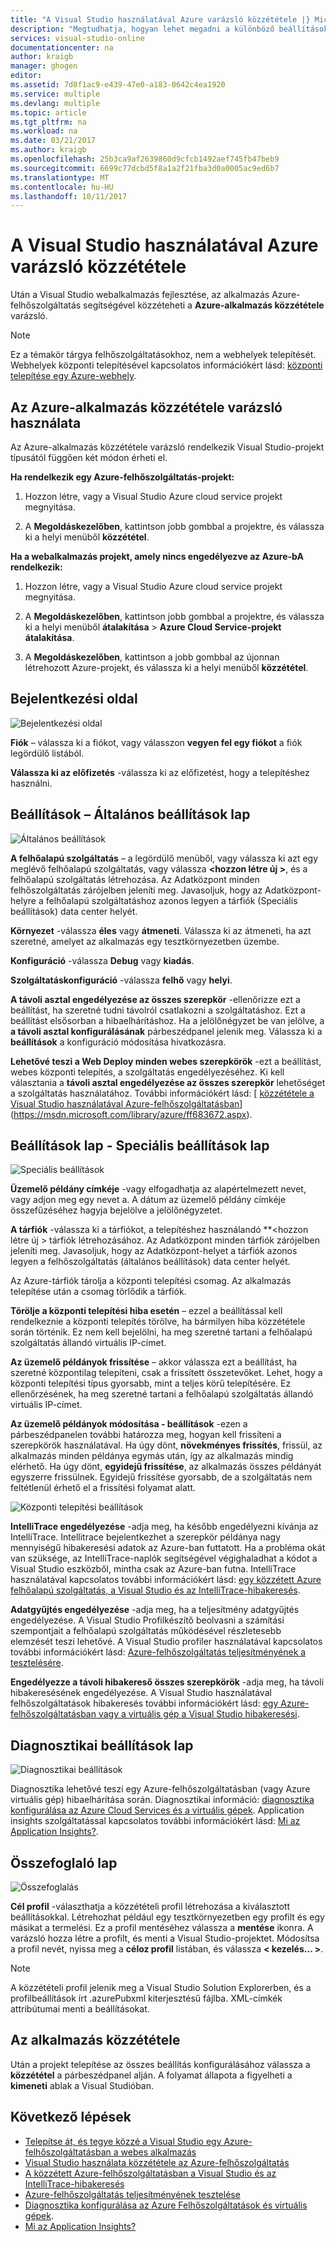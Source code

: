 ```yaml
---
title: "A Visual Studio használatával Azure varázsló közzététele |} Microsoft Docs"
description: "Megtudhatja, hogyan lehet megadni a különböző beállításokat a Visual Studio Azure alkalmazás közzététele varázsló"
services: visual-studio-online
documentationcenter: na
author: kraigb
manager: ghogen
editor: 
ms.assetid: 7d8f1ac9-e439-47e0-a183-0642c4ea1920
ms.service: multiple
ms.devlang: multiple
ms.topic: article
ms.tgt_pltfrm: na
ms.workload: na
ms.date: 03/21/2017
ms.author: kraigb
ms.openlocfilehash: 25b3ca9af2639860d9cfcb1492aef745fb47beb9
ms.sourcegitcommit: 6699c77dcbd5f8a1a2f21fba3d0a0005ac9ed6b7
ms.translationtype: MT
ms.contentlocale: hu-HU
ms.lasthandoff: 10/11/2017
---
```

# <a name="using-the-visual-studio-publish-azure-application-wizard"></a>A Visual Studio használatával Azure varázsló közzététele
Után a Visual Studio webalkalmazás fejlesztése, az alkalmazás Azure-felhőszolgáltatás segítségével közzéteheti a **Azure-alkalmazás közzététele** varázsló. 

> [!NOTE]
> Ez a témakör tárgya felhőszolgáltatásokhoz, nem a webhelyek telepítését. Webhelyek központi telepítésével kapcsolatos információkért lásd: [központi telepítése egy Azure-webhely](https://social.msdn.microsoft.com/Search/windowsazure?query=How%20to%20Deploy%20an%20Azure%20Web%20Site&Refinement=138&ac=4#refinementChanges=117&pageNumber=1&showMore=false).
> 
> 

## <a name="accessing-the-publish-azure-application-wizard"></a>Az Azure-alkalmazás közzététele varázsló használata

Az Azure-alkalmazás közzététele varázsló rendelkezik Visual Studio-projekt típusától függően két módon érheti el.

**Ha rendelkezik egy Azure-felhőszolgáltatás-projekt:**

1. Hozzon létre, vagy a Visual Studio Azure cloud service projekt megnyitása.

1. A **Megoldáskezelőben**, kattintson jobb gombbal a projektre, és válassza ki a helyi menüből **közzététel**.

**Ha a webalkalmazás projekt, amely nincs engedélyezve az Azure-bA rendelkezik:**

1. Hozzon létre, vagy a Visual Studio Azure cloud service projekt megnyitása.

1. A **Megoldáskezelőben**, kattintson jobb gombbal a projektre, és válassza ki a helyi menüből **átalakítása** > **Azure Cloud Service-projekt átalakítása**. 

1. A **Megoldáskezelőben**, kattintson a jobb gombbal az újonnan létrehozott Azure-projekt, és válassza ki a helyi menüből **közzététel**.

## <a name="sign-in-page"></a>Bejelentkezési oldal

![Bejelentkezési oldal](./media/vs-azure-tools-publish-azure-application-wizard/sign-in.png)

**Fiók** – válassza ki a fiókot, vagy válasszon **vegyen fel egy fiókot** a fiók legördülő listából.

**Válassza ki az előfizetés** -válassza ki az előfizetést, hogy a telepítéshez használni.
   
## <a name="settings-page---common-settings-tab"></a>Beállítások – Általános beállítások lap   

![Általános beállítások](./media/vs-azure-tools-publish-azure-application-wizard/settings-common-settings.png)

**A felhőalapú szolgáltatás** – a legördülő menüből, vagy válassza ki azt egy meglévő felhőalapú szolgáltatás, vagy válassza  **&lt;hozzon létre új >**, és a felhőalapú szolgáltatás létrehozása. Az Adatközpont minden felhőszolgáltatás zárójelben jeleníti meg. Javasoljuk, hogy az Adatközpont-helyre a felhőalapú szolgáltatáshoz azonos legyen a tárfiók (Speciális beállítások) data center helyét.  

**Környezet** -válassza **éles** vagy **átmeneti**. Válassza ki az átmeneti, ha azt szeretné, amelyet az alkalmazás egy tesztkörnyezetben üzembe. 

**Konfiguráció** -válassza **Debug** vagy **kiadás**.

**Szolgáltatáskonfiguráció** -válassza **felhő** vagy **helyi**.
   
**A távoli asztal engedélyezése az összes szerepkör** -ellenőrizze ezt a beállítást, ha szeretné tudni távolról csatlakozni a szolgáltatáshoz. Ezt a beállítást elsősorban a hibaelhárításhoz. Ha a jelölőnégyzet be van jelölve, a **a távoli asztal konfigurálásának** párbeszédpanel jelenik meg. Válassza ki a **beállítások** a konfiguráció módosítása hivatkozásra.
   
**Lehetővé teszi a Web Deploy minden webes szerepkörök** -ezt a beállítást, webes központi telepítés, a szolgáltatás engedélyezéséhez. Ki kell választania a **távoli asztal engedélyezése az összes szerepkör** lehetőséget a szolgáltatás használatához. További információkért lásd: [ [közzététele a Visual Studio használatával Azure-felhőszolgáltatásban](https://msdn.microsoft.com/library/azure/ff683672.aspx)](https://msdn.microsoft.com/library/azure/ff683672.aspx). 

## <a name="settings-page---advanced-settings-tab"></a>Beállítások lap - Speciális beállítások lap

![Speciális beállítások](./media/vs-azure-tools-publish-azure-application-wizard/settings-advanced-settings.png)

**Üzemelő példány címkéje** -vagy elfogadhatja az alapértelmezett nevet, vagy adjon meg egy nevet a. A dátum az üzemelő példány címkéje összefűzéséhez hagyja bejelölve a jelölőnégyzetet. 
   
**A tárfiók** -válassza ki a tárfiókot, a telepítéshez használandó **&lt;hozzon létre új > tárfiók létrehozásához. Az Adatközpont minden tárfiók zárójelben jeleníti meg. Javasoljuk, hogy az Adatközpont-helyet a tárfiók azonos legyen a felhőszolgáltatás (általános beállítások) data center helyét.  
   
Az Azure-tárfiók tárolja a központi telepítési csomag. Az alkalmazás telepítése után a csomag törlődik a tárfiók.

**Törölje a központi telepítési hiba esetén** – ezzel a beállítással kell rendelkeznie a központi telepítés törölve, ha bármilyen hiba közzététele során történik. Ez nem kell bejelölni, ha meg szeretné tartani a felhőalapú szolgáltatás állandó virtuális IP-címet.

**Az üzemelő példányok frissítése** – akkor válassza ezt a beállítást, ha szeretné központilag telepíteni, csak a frissített összetevőket. Lehet, hogy a központi telepítési típus gyorsabb, mint a teljes körű telepítésére. Ez ellenőrzésének, ha meg szeretné tartani a felhőalapú szolgáltatás állandó virtuális IP-címet. 

**Az üzemelő példányok módosítása - beállítások** -ezen a párbeszédpanelen további határozza meg, hogyan kell frissíteni a szerepkörök használatával. Ha úgy dönt, **növekményes frissítés**, frissül, az alkalmazás minden példánya egymás után, így az alkalmazás mindig elérhető. Ha úgy dönt, **egyidejű frissítése**, az alkalmazás összes példányát egyszerre frissülnek. Egyidejű frissítése gyorsabb, de a szolgáltatás nem feltétlenül érhető el a frissítési folyamat alatt. 

![Központi telepítési beállítások](./media/vs-azure-tools-publish-azure-application-wizard/deployment-settings.png)

**IntelliTrace engedélyezése** -adja meg, ha később engedélyezni kívánja az IntelliTrace. Intellitrace bejelentkezhet a szerepkör példánya nagy mennyiségű hibakeresési adatok az Azure-ban futtatott. Ha a probléma okát van szüksége, az IntelliTrace-naplók segítségével végighaladhat a kódot a Visual Studio eszközből, mintha csak az Azure-ban futna. IntelliTrace használatával kapcsolatos további információkért lásd: [egy közzétett Azure felhőalapú szolgáltatás, a Visual Studio és az IntelliTrace-hibakeresés](./vs-azure-tools-intellitrace-debug-published-cloud-services.md). 

**Adatgyűjtés engedélyezése** -adja meg, ha a teljesítmény adatgyűjtés engedélyezése. A Visual Studio Profilkészítő beolvasni a számítási szempontjait a felhőalapú szolgáltatás működésével részletesebb elemzését teszi lehetővé. A Visual Studio profiler használatával kapcsolatos további információkért lásd: [Azure-felhőszolgáltatás teljesítményének a tesztelésére](./vs-azure-tools-performance-profiling-cloud-services.md).

**Engedélyezze a távoli hibakereső összes szerepkörök** -adja meg, ha távoli hibakeresésének engedélyezése. A Visual Studio használatával felhőszolgáltatások hibakeresés további információkért lásd: [egy Azure-felhőszolgáltatásban vagy a virtuális gép a Visual Studio hibakeresési](./vs-azure-tools-debug-cloud-services-virtual-machines.md).

## <a name="diagnostics-settings-page"></a>Diagnosztikai beállítások lap

![Diagnosztikai beállítások](./media/vs-azure-tools-publish-azure-application-wizard/diagnostic-settings.png)

Diagnosztika lehetővé teszi egy Azure-felhőszolgáltatásban (vagy Azure virtuális gép) hibaelhárítása során. Diagnosztikai információ: [diagnosztika konfigurálása az Azure Cloud Services és a virtuális gépek](./vs-azure-tools-diagnostics-for-cloud-services-and-virtual-machines.md). Application insights szolgáltatással kapcsolatos további információkért lásd: [Mi az Application Insights?](./application-insights/app-insights-overview.md).

## <a name="summary-page"></a>Összefoglaló lap

![Összefoglalás](./media/vs-azure-tools-publish-azure-application-wizard/summary.png)

**Cél profil** -választhatja a közzétételi profil létrehozása a kiválasztott beállításokkal. Létrehozhat például egy tesztkörnyezetben egy profilt és egy másikat a termelési. Ez a profil mentéséhez válassza a **mentése** ikonra. A varázsló hozza létre a profilt, és menti a Visual Studio-projektet. Módosítsa a profil nevét, nyissa meg a **céloz profil** listában, és válassza **< kezelés... >**.
   
   > [!NOTE]
   > A közzétételi profil jelenik meg a Visual Studio Solution Explorerben, és a profilbeállítások írt .azurePubxml kiterjesztésű fájlba. XML-címkék attribútumai menti a beállításokat.
   > 
   > 

## <a name="publishing-your-application"></a>Az alkalmazás közzététele

Után a projekt telepítése az összes beállítás konfigurálásához válassza a **közzététel** a párbeszédpanel alján. A folyamat állapota a figyelheti a **kimeneti** ablak a Visual Studióban.

## <a name="next-steps"></a>Következő lépések
- [Telepítse át, és tegye közzé a Visual Studio egy Azure-felhőszolgáltatásban a webes alkalmazás](./vs-azure-tools-migrate-publish-web-app-to-cloud-service.md)
- [Visual Studio használata közzététele az Azure-felhőszolgáltatás](./vs-azure-tools-publishing-a-cloud-service.md)
- [A közzétett Azure-felhőszolgáltatásban a Visual Studio és az IntelliTrace-hibakeresés](./vs-azure-tools-intellitrace-debug-published-cloud-services.md)
- [Azure-felhőszolgáltatás teljesítményének tesztelése](./vs-azure-tools-performance-profiling-cloud-services.md)
- [Diagnosztika konfigurálása az Azure Felhőszolgáltatások és virtuális gépek](./vs-azure-tools-diagnostics-for-cloud-services-and-virtual-machines.md). 
- [Mi az Application Insights?](./application-insights/app-insights-overview.md)